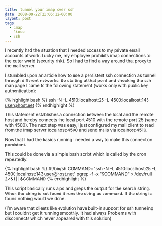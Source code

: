 ```yaml
---
title: tunnel your imap over ssh
date: 2008-09-22T21:06:12+00:00
layout: post
tags:
  - imap
  - linux
  - ssh
---
```

I recently had the situation that I needed access to my private email accounts at work. Lucky me, my employee prohibits imap connections to the outer world (security risk). So I had to find a way around that proxy to the mail server.

I stumbled upon an article how to use a persistent ssh connection as tunnel through different networks. So starting at that point and checking the ssh man page I came to the following statement (works only with public key authentication):

{% highlight bash %}
ssh -N -L 4510:localhost:25 -L 4500:localhost:143 user@host.net
{% endhighlight %}

This statement establishes a connection between the local and the remote host and hereby connects the local port 4510 with the remote port 25 (same with 4500). The next step was easy,I just configured my mail client to read from the imap server localhost:4500 and send mails via localhost:4510.

Now that I had the basics running I needed a way to make this connection persistent.

This could be done via a simple bash script which is called by the cron repeatedly.

{% highlight bash %}
#!/bin/sh
COMMAND="ssh -N -L 4510:localhost:25 -L 4500:localhost:143 user@host.net"
pgrep -f -x "$COMMAND" > /dev/null 2>&1 || $COMMAND
{% endhighlight %}

This script basically runs a ps and greps the output for the search string. When the string is not found it runs the string as command. If the string is found nothing would we done.

(I’m aware that clients like evolution have built-in support for ssh tunneling but I couldn’t get it running smoothly. It had always Problems with disconnects which never appeared with this solution)
